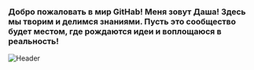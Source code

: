 ### Добро пожаловать в мир GitHab! Меня зовут Даша! Здесь мы творим и делимся знаниями. Пусть это сообщество будет местом, где рождаются идеи и воплощаюся в реальность!
![Header](https://github.com/DariaStreletskaya/DariaStreletskaya/blob/main/assets/giphy-1.gif)
<!--
**DariaStreletskaya/DariaStreletskaya** is a ✨ _special_ ✨ repository because its `README.md` (this file) appears on your GitHub profile.

Here are some ideas to get you started:

- 🔭 I’m currently working on ...
- 🌱 I’m currently learning ...
- 👯 I’m looking to collaborate on ...
- 🤔 I’m looking for help with ...
- 💬 Ask me about ...
- 📫 How to reach me: ...
- 😄 Pronouns: ...
- ⚡ Fun fact: ...
-->
